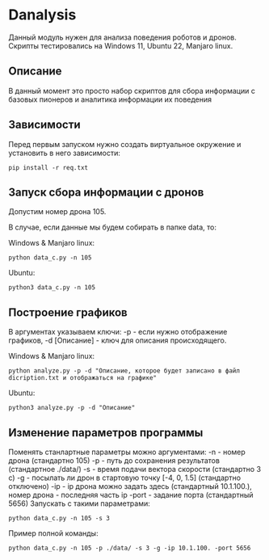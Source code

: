 # Danalysis
Данный модуль нужен для анализа поведения роботов и дронов.
Скрипты тестировались на Windows 11, Ubuntu 22, Manjaro linux.  

## Описание
В данный момент это просто набор скриптов для сбора информации с базовых пионеров и 
аналитика информации их поведения
## Зависимости
Перед первым запуском нужно создать виртуальное окружение и установить в него зависимости:
```Shell
pip install -r req.txt
```

## Запуск сбора информации с дронов

Допустим номер дрона 105.

В случае, если данные мы будем собирать в папке data, то:

Windows & Manjaro linux:
```Shell
python data_c.py -n 105
```

Ubuntu:
```Shell
python3 data_c.py -n 105
```
## Построение графиков

В аргументах указываем ключи: -p - если нужно отображение графиков, -d [Описание] - ключ для описания происходящего.


Windows & Manjaro linux:
```Shell
python analyze.py -p -d "Описание, которое будет записано в файл dicription.txt и отображаться на графике"
```

Ubuntu:
```Shell
python3 analyze.py -p -d "Описание"
```
## Изменение параметров программы

Поменять станлартные параметры можно аргументами:
-n - номер дрона (стандартно 105)
-p - путь до сохранения результатов (стандартное ./data/)
-s - время подачи вектора скорости (стандартно 3 с)
-g - посылать ли дрон в стартовую точку [-4, 0, 1.5] (стандартно отключено)
-ip - ip дрона можно задать здесь (стандартный 10.1.100.), номер дрона - последняя часть ip
-port - задание порта (стандартный 5656)
Запускать с такими параметрами:

```Shell
python data_c.py -n 105 -s 3 
```

Пример полной команды:

```Shell
python data_c.py -n 105 -p ./data/ -s 3 -g -ip 10.1.100. -port 5656
```




